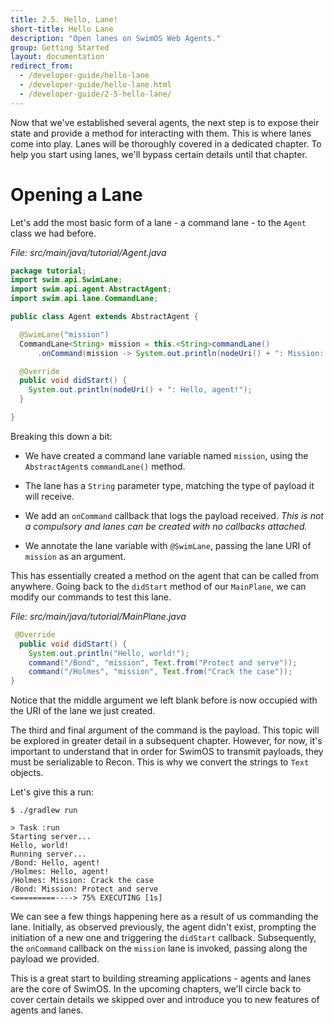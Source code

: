 ```yaml
---
title: 2.5. Hello, Lane!
short-title: Hello Lane
description: "Open lanes on SwimOS Web Agents."
group: Getting Started
layout: documentation
redirect_from:
  - /developer-guide/hello-lane
  - /developer-guide/hello-lane.html
  - /developer-guide/2-5-hello-lane/
---
```


Now that we've established several agents, the next step is to expose their state and provide a method for interacting with them. 
This is where lanes come into play.
Lanes will be thoroughly covered in a dedicated chapter.
To help you start using lanes, we'll bypass certain details until that chapter.

# Opening a Lane

Let's add the most basic form of a lane - a command lane - to the `Agent` class we had before.

_File: src/main/java/tutorial/Agent.java_

```java
package tutorial;
import swim.api.SwimLane;
import swim.api.agent.AbstractAgent;
import swim.api.lane.CommandLane;

public class Agent extends AbstractAgent {

  @SwimLane("mission")
  CommandLane<String> mission = this.<String>commandLane()
      .onCommand(mission -> System.out.println(nodeUri() + ": Mission: " + mission));

  @Override
  public void didStart() {
    System.out.println(nodeUri() + ": Hello, agent!");
  }

}
```

Breaking this down a bit:

- We have created a command lane variable named `mission`, using the `AbstractAgent`s `commandLane()` method.

- The lane has a `String` parameter type, matching the type of payload it will receive.

- We add an `onCommand` callback that logs the payload received. 
_This is not a compulsory and lanes can be created with no callbacks attached._

- We annotate the lane variable with `@SwimLane`, passing the lane URI of `mission` as an argument.

This has essentially created a method on the agent that can be called from anywhere.
Going back to the `didStart` method of our `MainPlane`, we can modify our commands to test this lane.

_File: src/main/java/tutorial/MainPlane.java_

```java
 @Override
  public void didStart() {
    System.out.println("Hello, world!");
    command("/Bond", "mission", Text.from("Protect and serve"));
    command("/Holmes", "mission", Text.from("Crack the case"));
}
```

Notice that the middle argument we left blank before is now occupied with the URI of the lane we just created.

The third and final argument of the command is the payload.
This topic will be explored in greater detail in a subsequent chapter.
However, for now, it's important to understand that in order for SwimOS to transmit payloads, they must be serializable to Recon.
This is why we convert the strings to `Text` objects.

Let's give this a run:

```text
$ ./gradlew run

> Task :run
Starting server...
Hello, world!
Running server...
/Bond: Hello, agent!
/Holmes: Hello, agent!
/Holmes: Mission: Crack the case
/Bond: Mission: Protect and serve
<=========----> 75% EXECUTING [1s]
```

We can see a few things happening here as a result of us commanding the lane.
Initially, as observed previously, the agent didn't exist, prompting the initiation of a new one and triggering the `didStart` callback.
Subsequently, the `onCommand` callback on the `mission` lane is invoked, passing along the payload we provided.

This is a great start to building streaming applications - agents and lanes are the core of SwimOS.
In the upcoming chapters, we'll circle back to cover certain details we skipped over and introduce you to new features of agents and lanes.
